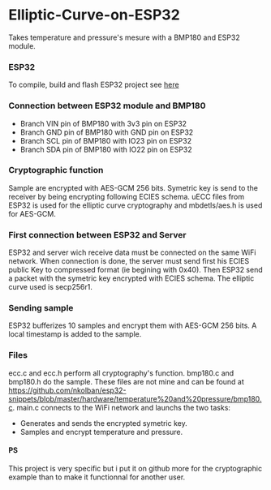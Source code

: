 # Elliptic-Curve-on-ESP32

Takes temperature and pressure's mesure with a BMP180 and ESP32 module.

### ESP32

To compile, build and flash ESP32 project see [here](https://github.com/espressif/esp-idf)

### Connection between ESP32 module and BMP180


* Branch VIN pin of BMP180 with 3v3 pin on ESP32
* Branch GND pin of BMP180 with GND pin on ESP32
* Branch SCL pin of BMP180 with IO23 pin on ESP32
* Branch SDA pin of BMP180 with IO22 pin on ESP32

### Cryptographic function

Sample are encrypted with AES-GCM 256 bits. Symetric key is send to the receiver by being encrypting following ECIES schema. uECC files from ESP32 is used for the elliptic curve cryptography and mbdetls/aes.h is used for AES-GCM.

### First connection between ESP32 and Server

ESP32 and server wich receive data must be connected on the same WiFi network. When connection is done, the server must send first his ECIES public Key to compressed format (ie begining with 0x40). Then ESP32 send a packet with the symetric key encrypted with ECIES schema. The elliptic curve used is secp256r1.


### Sending sample

ESP32 bufferizes 10 samples and encrypt them with AES-GCM 256 bits. A local timestamp is added to the sample.


### Files

ecc.c and ecc.h perform all cryptography's function. bmp180.c and bmp180.h do the sample. These files are not mine and can be found at https://github.com/nkolban/esp32-snippets/blob/master/hardware/temperature%20and%20pressure/bmp180.c. main.c connects to the WiFi network and launchs the two tasks:

* Generates and sends the encrypted symetric key.
* Samples and encrypt temperature and pressure.


#### PS
This project is very specific but i put it on github more for the cryptographic example than to make it functionnal for another user.
